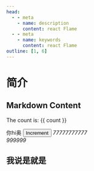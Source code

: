 ```yaml
---
head:
  - - meta
    - name: description
      content: react Flame
  - - meta
    - name: keywords
      content: react Flame
outline: [1, 6]
---
```


# 简介

<script setup>
import { ref,Teleport } from 'vue'
import CustomComponent from './demo.vue' 
import Modal from '../components/Modal.vue' 
const count = ref(0)
</script>

## Markdown Content

The count is: {{ count }}

<div id="modal" :class="$style.box">
  你hi奥
  <button  @click="count++">Increment</button>
  <em>77777777777</em>
</div>
<em>999999</em>
        <Modal age="5555566666" />

<CustomComponent />
<ClientOnly>
  <Teleport to="#modal">
    <div>
        <h2>我说是就是</h2>
    </div>
  </Teleport>
</ClientOnly>

<style module lang='sass'>
.box
  font-size: 20px
  button
    color: red
  em
    font-size: 40px

</style>
